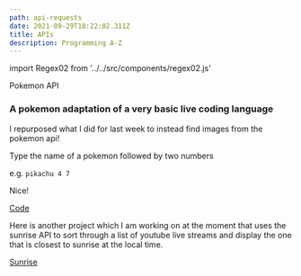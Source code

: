 ```yaml
---
path: api-requests
date: 2021-09-29T18:22:02.311Z
title: APIs
description: Programming A-Z
---
```


import Regex02 from '../../src/components/regex02.js'

Pokemon API

### A pokemon adaptation of a very basic live coding language

I repurposed what I did for last week to instead find images from the pokemon api!

Type the name of a pokemon followed by two numbers

e.g. `pikachu 4 7`

<Regex02 />

Nice!

[Code](https://github.com/davidalexandercurrie/itp-blog/blob/master/src/components/regex02.js)

Here is another project which I am working on at the moment that uses the sunrise API to sort through a list of youtube live streams and display the one that is closest to sunrise at the local time.

[Sunrise](https://sandro-sunrise.herokuapp.com/)





